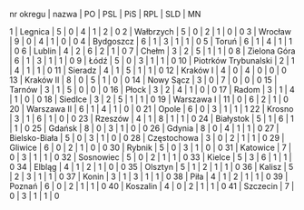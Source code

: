 nr okregu | nazwa  |  PO |  PSL |  PiS |  RPL |  SLD |  MN

1  |  Legnica |  5 |  0 |  4 |  1 |  2 |  0
2  |  Wałbrzych |  5 |  0 |  2 |  1 |  0 |  0
3  |  Wrocław |  9 |  0 |  4 |  1 |  0 |  0
4  |  Bydgoszcz |  6 |  1 |  3 |  1 |  1 |  0
5  |  Toruń |  6 |  1 |  4 |  1 |  1 |  0
6  |  Lublin |  4 |  2 |  6 |  2 |  1 |  0
7  |  Chełm |  3 |  2 |  5 |  1 |  1 |  0
8  |  Zielona Góra |  6 |  1 |  3 |  1 |  1 |  0
9  |  Łódź |  5 |  0 |  3 |  1 |  1 |  0
10  |  Piotrków Trybunalski |  2 |  1 |  4 |  1 |  1 |  0
11  |  Sieradz |  4 |  1 |  5 |  1 |  1 |  0
12  |  Kraków I |  4 |  0 |  4 |  0 |  0 |  0
13  |  Kraków II |  8 |  0 |  5 |  1 |  0 |  0
14  |  Nowy Sącz |  3 |  0 |  7 |  0 |  0 |  0
15  |  Tarnów |  3 |  1 |  5 |  0 |  0 |  0
16  |  Płock |  3 |  2 |  4 |  1 |  0 |  0
17  |  Radom |  3 |  1 |  4 |  1 |  0 |  0
18  |  Siedlce |  3 |  2 |  5 |  1 |  1 |  0
19  |  Warszawa I |  11 |  0 |  6 |  2 |  1 |  0
20  |  Warszawa II |  6 |  1 |  4 |  1 |  0 |  0
21  |  Opole |  6 |  0 |  3 |  1 |  1 |  1
22  |  Krosno |  3 |  1 |  6 |  1 |  0 |  0
23  |  Rzeszów |  4 |  1 |  8 |  1 |  1 |  0
24  |  Białystok |  5 |  1 |  6 |  1 |  1 |  0
25  |  Gdańsk |  8 |  0 |  3 |  1 |  0 |  0
26  |  Gdynia |  8 |  0 |  4 |  1 |  1 |  0
27  |  Bielsko-Biała |  5 |  0 |  3 |  1 |  0 |  0
28  |  Częstochowa |  3 |  0 |  2 |  1 |  1 |  0
29  |  Gliwice |  6 |  0 |  2 |  1 |  0 |  0
30  |  Rybnik |  5 |  0 |  3 |  1 |  0 |  0
31  |  Katowice |  7 |  0 |  3 |  1 |  1 |  0
32  |  Sosnowiec |  5 |  0 |  2 |  1 |  1 |  0
33  |  Kielce |  5 |  3 |  6 |  1 |  1 |  0
34  |  Elbląg |  4 |  1 |  2 |  1 |  0 |  0
35  |  Olsztyn |  5 |  1 |  2 |  1 |  1 |  0
36  |  Kalisz |  5 |  2 |  3 |  1 |  1 |  0
37  |  Konin |  3 |  1 |  3 |  1 |  1 |  0
38  |  Piła |  4 |  1 |  2 |  1 |  1 |  0
39  |  Poznań |  6 |  0 |  2 |  1 |  1 |  0
40  |  Koszalin |  4 |  0 |  2 |  1 |  1 |  0
41  |  Szczecin |  7 |  0 |  3 |  1 |  1 |  0
